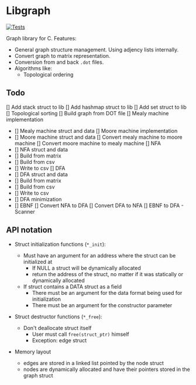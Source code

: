 # Libgraph

[![Tests](https://github.com/asimos-bot/libgraph/workflows/Tests/badge.svg)](https://github.com/asimos-bot/libgraph/actions/workflows/main.yml)

Graph library for C. Features:

* General graph structure management. Using adjency lists internally.
* Convert graph to matrix representation.
* Conversion from and back `.dot` files.
* Algorithms like:
  * Topological ordering

## Todo

[] Add stack struct to lib
[] Add hashmap struct to lib
[] Add set struct to lib
[] Topological sorting
[] Build graph from DOT file
[] Mealy machine implementation
  - [] Mealy machine struct and data
[] Moore machine implementation
  - [] Moore machine struct and data
[] Convert mealy machine to moore machine
[] Convert moore machine to mealy machine
[] NFA
  - [] NFA struct and data
  - [] Build from matrix
  - [] Build from csv
  - [] Write to csv
[] DFA
  - [] DFA struct and data
  - [] Build from matrix
  - [] Build from csv
  - [] Write to csv
  - [] DFA minimization
  - [] EBNF 
[] Convert NFA to DFA
[] Convert DFA to NFA
[] EBNF to DFA - Scanner

## API notation

* Struct initialization functions (`*_init`):
  * Must have an argument for an address where the struct can be initialized at
    * If NULL a struct will be dynamically allocated
    * return the address of the struct, no matter if it was statically or dynamically allocated
  * If struct contains a DATA struct as a field
    * There must be an argument for the data format being used for initialization
    * There must be an argument for the constructor parameter

* Struct destructor functions (`*_free`):
  * Don't deallocate struct itself
    * User must call `free(struct_ptr)` himself
    * Exception: edge struct

* Memory layout
  * edges are stored in a linked list pointed by the node struct
  * nodes are dynamically allocated and have their pointers stored in the graph struct
